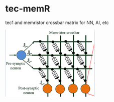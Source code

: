 # tec-memR
tec1 and memristor crossbar matrix for NN, AI, etc

![](https://github.com/SteveJustin1963/tec-memR/blob/main/pics/memR-NN.png)
